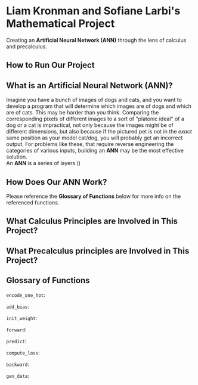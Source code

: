 # Liam Kronman and Sofiane Larbi's Mathematical Project
Creating an **Artificial Neural Network (ANN)** through the lens of calculus and precalculus.

## How to Run Our Project


## What is an Artificial Neural Network (ANN)?
Imagine you have a bunch of images of dogs and cats, and you want to develop a program that will determine which images are of dogs and which are of cats. This may be harder than you think. Comparing the corresponding pixels of different images to a sort of "platonic ideal" of a dog or a cat is impractical, not only because the images might be of different dimensions, but also because if the pictured pet is not in the *exact* same position as your model cat/dog, you will probably get an incorrect output. For problems like these, that require reverse engineering the categories of various inputs, building an **ANN** may be the most effective solution.  
An **ANN** is a series of layers ()

## How Does Our ANN Work?
Please reference the **Glossary of Functions** below for more info on the referenced functions.

## What Calculus Principles are Involved in This Project?

## What Precalculus principles are Involved in This Project?

## Glossary of Functions
`encode_one_hot`:  

`add_bias`:  

`init_weight`:

`forward`:  

`predict`:  

`compute_loss`:  

`backward`:  

`gen_data`:  
